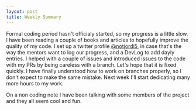```yaml
---
layout: post
title: Weekly Summary
---
```

Formal coding period hasn't officialy started, so my progress is a little slow. I have been reading a couple of books and articles to hopefully improve the quality of my code. I set up a twitter profile [@notjordi5](https://twitter.com/notjordi5), in case that's the way the mentors want to log our progress, and a DevLog to add dayly entries.
I helped with a couple of issues and introduced issues to the code with my PRs by being careless with a branch. Let's hope that it is fixed quickly. I have finally understood how to work on branches properly, so I don't expect to make the same mistake. Next week I'll start dedicating many more hours to my work.

On a non coding note I have been talking with some members of the project and they all seem cool and fun. 
